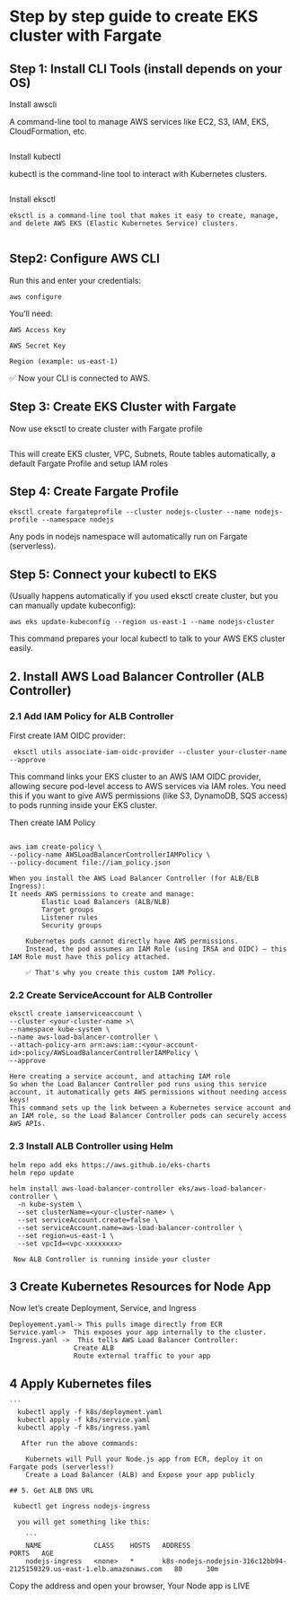 # Step by step guide to create EKS cluster with Fargate 

## Step 1: Install CLI Tools (install depends on your OS)
 
 Install awscli

   A command-line tool to manage AWS services like EC2, S3, IAM, EKS, CloudFormation, etc.

  ``` brew install awscli
```
 Install kubectl

  kubectl is the command-line tool to interact with Kubernetes clusters.

  ``` brew install kubectl
```
 Install eksctl

    eksctl is a command-line tool that makes it easy to create, manage, and delete AWS EKS (Elastic Kubernetes Service) clusters.

 ``` brew install eksctl
```
## Step2: Configure AWS CLI

  Run this and enter your credentials:

  ```
  aws configure
```

  You’ll need:

    AWS Access Key

    AWS Secret Key

    Region (example: us-east-1)

✅ Now your CLI is connected to AWS.


## Step 3: Create EKS Cluster with Fargate
  
  Now use eksctl to create cluster with Fargate profile

 ``` eksctl create cluster --name nodejs-cluster --region us-east-1 --fargate
```
   This will create EKS cluster, VPC, Subnets, Route tables automatically, a default Fargate Profile and setup IAM roles

## Step 4: Create Fargate Profile 

```
eksctl create fargateprofile --cluster nodejs-cluster --name nodejs-profile --namespace nodejs
```
 Any pods in nodejs namespace will automatically run on Fargate (serverless).

## Step 5: Connect your kubectl to EKS

 (Usually happens automatically if you used eksctl create cluster, but you can manually update kubeconfig):

 ```
aws eks update-kubeconfig --region us-east-1 --name nodejs-cluster
```
  This command prepares your local kubectl to talk to your AWS EKS cluster easily.


## 2. Install AWS Load Balancer Controller (ALB Controller)

### 2.1 Add IAM Policy for ALB Controller

 First create IAM OIDC provider:
 ```
  eksctl utils associate-iam-oidc-provider --cluster your-cluster-name --approve
```

 This command links your EKS cluster to an AWS IAM OIDC provider, allowing secure pod-level access to AWS services via IAM roles.
 You need this if you want to give AWS permissions (like S3, DynamoDB, SQS access) to pods running inside your EKS cluster.

  Then create IAM Policy 
  
  ``` curl -o iam_policy.json https://raw.githubusercontent.com/kubernetes-sigs/aws-load-balancer-controller/main/docs/install/iam_policy.json

aws iam create-policy \
  --policy-name AWSLoadBalancerControllerIAMPolicy \
  --policy-document file://iam_policy.json
```
    When you install the AWS Load Balancer Controller (for ALB/ELB Ingress):
    It needs AWS permissions to create and manage:
            Elastic Load Balancers (ALB/NLB)
            Target groups
            Listener rules
            Security groups
    
        Kubernetes pods cannot directly have AWS permissions.
        Instead, the pod assumes an IAM Role (using IRSA and OIDC) — this IAM Role must have this policy attached.

        ✅ That's why you create this custom IAM Policy.

### 2.2 Create ServiceAccount for ALB Controller

  ```
  eksctl create iamserviceaccount \
  --cluster <your-cluster-name >\
  --namespace kube-system \
  --name aws-load-balancer-controller \
  --attach-policy-arn arn:aws:iam::<your-account-id>:policy/AWSLoadBalancerControllerIAMPolicy \
  --approve
```
    Here creating a service account, and attaching IAM role 
    So when the Load Balancer Controller pod runs using this service account, it automatically gets AWS permissions without needing access keys!
    This command sets up the link between a Kubernetes service account and an IAM role, so the Load Balancer Controller pods can securely access AWS APIs.

### 2.3 Install ALB Controller using Helm

``` 
helm repo add eks https://aws.github.io/eks-charts
helm repo update

helm install aws-load-balancer-controller eks/aws-load-balancer-controller \
  -n kube-system \
  --set clusterName=<your-cluster-name> \
  --set serviceAccount.create=false \
  --set serviceAccount.name=aws-load-balancer-controller \
  --set region=us-east-1 \
  --set vpcId=<vpc-xxxxxxxx>
```

     Now ALB Controller is running inside your cluster

 

## 3 Create Kubernetes Resources for Node App
   
   Now let’s create Deployment, Service, and Ingress

    Deployement.yaml-> This pulls image directly from ECR
    Service.yaml->  This exposes your app internally to the cluster.
    Ingress.yanl ->  This tells AWS Load Balancer Controller:
                    Create ALB
                    Route external traffic to your app

## 4 Apply Kubernetes files

    ```
      kubectl apply -f k8s/deployment.yaml
      kubectl apply -f k8s/service.yaml
      kubectl apply -f k8s/ingress.yaml
```
   After run the above commands:

    Kubernets will Pull your Node.js app from ECR, deploy it on Fargate pods (serverless!)
    Create a Load Balancer (ALB) and Expose your app publicly

## 5. Get ALB DNS URL 
```
     kubectl get ingress nodejs-ingress
```
  you will get something like this:

    ```
    NAME             CLASS    HOSTS   ADDRESS                                                                 PORTS   AGE
    nodejs-ingress   <none>   *       k8s-nodejs-nodejsin-316c12bb94-2125159329.us-east-1.elb.amazonaws.com   80      30m
```
   Copy the address and open your browser, Your Node app is LIVE

  